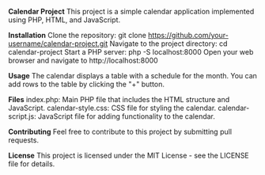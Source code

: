 **Calendar Project**
This project is a simple calendar application implemented using PHP, HTML, and JavaScript.

**Installation**
Clone the repository: git clone https://github.com/your-username/calendar-project.git
Navigate to the project directory: cd calendar-project
Start a PHP server: php -S localhost:8000
Open your web browser and navigate to http://localhost:8000

**Usage**
The calendar displays a table with a schedule for the month.
You can add rows to the table by clicking the "+" button.

**Files**
index.php: Main PHP file that includes the HTML structure and JavaScript.
calendar-style.css: CSS file for styling the calendar.
calendar-script.js: JavaScript file for adding functionality to the calendar.

**Contributing**
Feel free to contribute to this project by submitting pull requests.

**License**
This project is licensed under the MIT License - see the LICENSE file for details.
